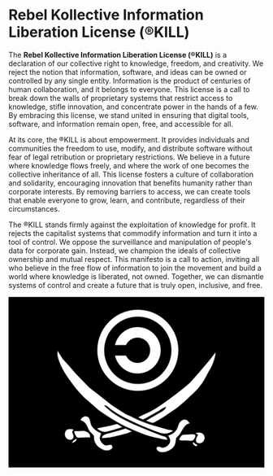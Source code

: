 # Rebel Kollective Information Liberation License (®KILL)
The **Rebel Kollective Information Liberation License (®KILL)** is a declaration of our collective right to knowledge, freedom, and creativity. We reject the notion that information, software, and ideas can be owned or controlled by any single entity. Information is the product of centuries of human collaboration, and it belongs to everyone. This license is a call to break down the walls of proprietary systems that restrict access to knowledge, stifle innovation, and concentrate power in the hands of a few. By embracing this license, we stand united in ensuring that digital tools, software, and information remain open, free, and accessible for all.

At its core, the ®KILL is about empowerment. It provides individuals and communities the freedom to use, modify, and distribute software without fear of legal retribution or proprietary restrictions. We believe in a future where knowledge flows freely, and where the work of one becomes the collective inheritance of all. This license fosters a culture of collaboration and solidarity, encouraging innovation that benefits humanity rather than corporate interests. By removing barriers to access, we can create tools that enable everyone to grow, learn, and contribute, regardless of their circumstances.

The ®KILL stands firmly against the exploitation of knowledge for profit. It rejects the capitalist systems that commodify information and turn it into a tool of control. We oppose the surveillance and manipulation of people's data for corporate gain. Instead, we champion the ideals of collective ownership and mutual respect. This manifesto is a call to action, inviting all who believe in the free flow of information to join the movement and build a world where knowledge is liberated, not owned. Together, we can dismantle systems of control and create a future that is truly open, inclusive, and free.


![Screenshot](copyleft.svg)
